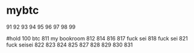 # mybtc  

91  92  93  94  95  96  97  98  99  

#hold 100   btc 811
my bookroom 812
814
816
817 fuck sei
818 fuck sei
821 fuck seisei
822
823
824
825
827
828
829
830
831   



